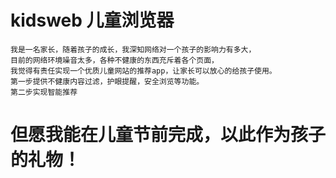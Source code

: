 # kidsweb 儿童浏览器

    我是一名家长，随着孩子的成长，我深知网络对一个孩子的影响力有多大，
    目前的网络环境噪音太多，各种不健康的东西充斥着各个页面，
    我觉得有责任实现一个优质儿童网站的推荐app，让家长可以放心的给孩子使用。
    第一步提供不健康内容过滤，护眼提醒，安全浏览等功能。
    第二步实现智能推荐

#   但愿我能在儿童节前完成，以此作为孩子的礼物！